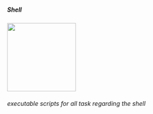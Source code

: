 ##### Shell

<img src="https://encrypted-tbn0.gstatic.com/images?q=tbn:ANd9GcTT0zpYONWZvgjpd8g2weFN26FZfZQ7CsVk8A&usqp=CAU" width ="160" height=auto />

###### executable scripts for all task regarding the shell
